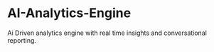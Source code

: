 # AI-Analytics-Engine
Ai Driven analytics engine with real time insights and conversational reporting.

